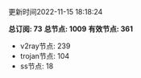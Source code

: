 更新时间2022-11-15 18:18:24

**总订阅: 73**
**总节点: 1009**
**有效节点: 361**
- v2ray节点: 239
- trojan节点: 104
- ss节点: 18
